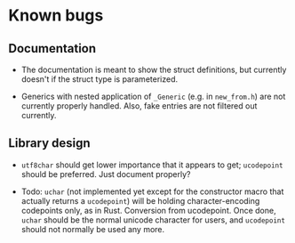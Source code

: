 # Known bugs

## Documentation

* The documentation is meant to show the struct definitions, but
  currently doesn't if the struct type is parameterized.

* Generics with nested application of `_Generic` (e.g. in
  `new_from.h`) are not currently properly handled. Also, fake entries
  are not filtered out currently.

## Library design

* `utf8char` should get lower importance that it appears to get;
  `ucodepoint` should be preferred. Just document properly?
  
* Todo: `uchar` (not implemented yet except for the constructor macro
  that actually returns a `ucodepoint`) will be holding
  character-encoding codepoints only, as in Rust. Conversion from
  ucodepoint. Once done, `uchar` should be the normal unicode
  character for users, and `ucodepoint` should not normally be used
  any more.

